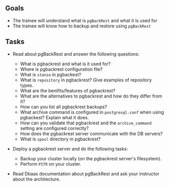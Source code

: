 ## Goals
- The trainee will understand what is `pgBackRest` and what it is used for
- The trainee will know how to backup and restore using `pgBackRest`

## Tasks
* Read about pgBackRest and answer the following questions:
  - What is pgbackrest and what is it used for?
  - Where is pgbackrest configuration file?
  - What is `stanza` in pgbackest?
  - What is `repository` in pgbackrest? Give examples of repository types.
  - What are the benifits/features of pgbackrest?
  - What are the alternatives to pgbackrest and how do they differ from it?
  - How can you list all pgbackrest backups?
  - What archive command is configured in `postgresql.conf` when using pgbackest? Explain what it does.
  - How can you validate that pgbackrest and the `archive_command` setting are configured correctly?
  - How does the pgbackrest server communicate with the DB servers?
  - What is `spool` directory in pgbackrest?
    
* Deploy a pgbackrest server and do the following tasks:
  - Backup your cluster locally (on the pgbackrest server's filesystem).
  - Perform `PITR` on your cluster.
  
* Read Dbaas documentation about pgBackRest and ask your instructor about the architecture.
